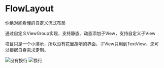 # FlowLayout
你绝对能看懂的自定义流式布局

通过自定义ViewGroup实现，支持静态、动态添加子View，支持自定义子View

项目只是一个小演示，所以没有花里胡哨的界面，子View只用到TextView，您可以根据自身需求定制。

![没有换行](https://img-blog.csdnimg.cn/20200813223529225.png)
![换行](https://img-blog.csdnimg.cn/20200813223623328.png)

